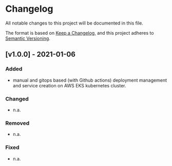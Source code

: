 # Changelog

All notable changes to this project will be documented in this file.

The format is based on [Keep a Changelog](https://keepachangelog.com/en/1.0.0/),
and this project adheres to [Semantic Versioning](https://semver.org/spec/v2.0.0.html).

## [v1.0.0] - 2021-01-06

### Added

- manual and gitops based (with Github actions) deployment management and service creation on AWS EKS kubernetes cluster. 

### Changed

- n.a. 

### Removed

- n.a.

### Fixed

- n.a. 